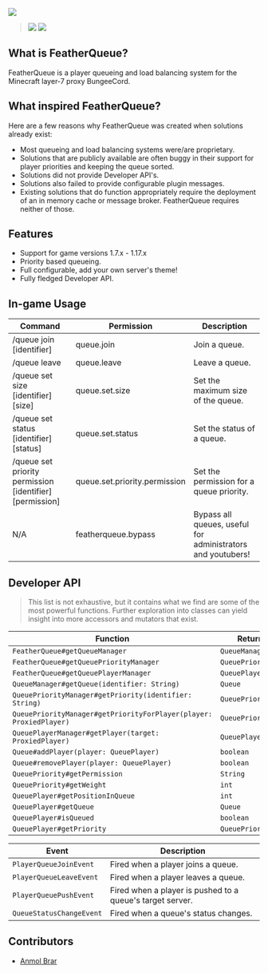 ![](https://cdn.discordapp.com/attachments/846185616214589460/863076067358277672/n7AAAAAElFTkSuQmCC.png)
> ![](https://img.shields.io/static/v1?label=Built%20With&message=Java&style=for-the-badge&logo=java&color=orange) ![](https://img.shields.io/static/v1?label=Built%20With&message=BungeeCord&style=for-the-badge&logo=minecraft&color=yellow)

## What is FeatherQueue?
FeatherQueue is a player queueing and load balancing system for the Minecraft layer-7 proxy BungeeCord.

## What inspired FeatherQueue?
Here are a few reasons why FeatherQueue was created when solutions already exist:
* Most queueing and load balancing systems were/are proprietary.
* Solutions that are publicly available are often buggy in their support for player priorities and keeping the queue sorted.
* Solutions did not provide Developer API's.
* Solutions also failed to provide configurable plugin messages. 
* Existing solutions that do function appropriately require the deployment of an in memory cache or message broker. FeatherQueue requires neither of those.

## Features
- Support for game versions 1.7.x - 1.17.x
- Priority based queueing.
- Full configurable, add your own server's theme!
- Fully fledged Developer API.

## In-game Usage
| Command | Permission | Description |
| ----------- | ----------- | ----------- |
| /queue join [identifier] | queue.join | Join a queue. |
| /queue leave | queue.leave | Leave a queue. |
| /queue set size [identifier] [size] | queue.set.size | Set the maximum size of the queue. |
| /queue set status [identifier] [status] | queue.set.status | Set the status of a queue. |
| /queue set priority permission [identifier] [permission] | queue.set.priority.permission | Set the permission for a queue priority. |
| N/A | featherqueue.bypass | Bypass all queues, useful for administrators and youtubers! |

## Developer API
> This list is not exhaustive, but it contains what we find are some of the most powerful functions. Further exploration into classes can yield insight into more accessors and mutators that exist.

| Function | Return Type |
| ----------- | ----------- |
| `FeatherQueue#getQueueManager` | `QueueManager` |
| `FeatherQueue#getQueuePriorityManager` | `QueuePriorityManager` |
| `FeatherQueue#getQueuePlayerManager` | `QueuePlayerManager` |
| `QueueManager#getQueue(identifier: String)` | `Queue` |
| `QueuePriorityManager#getPriority(identifier: String)` | `QueuePriority` |
| `QueuePriorityManager#getPriorityForPlayer(player: ProxiedPlayer)` | `QueuePriority` |
| `QueuePlayerManager#getPlayer(target: ProxiedPlayer)` | `QueuePlayer` |
| `Queue#addPlayer(player: QueuePlayer)` | `boolean` |
| `Queue#removePlayer(player: QueuePlayer)` | `boolean` |
| `QueuePriority#getPermission` | `String` |
| `QueuePriority#getWeight` | `int` |
| `QueuePlayer#getPositionInQueue` | `int` |
| `QueuePlayer#getQueue` | `Queue` |
| `QueuePlayer#isQueued` | `boolean` |
| `QueuePlayer#getPriority` | `QueuePriority` |

| Event | Description |
| ----------- | ----------- |
| `PlayerQueueJoinEvent` | Fired when a player joins a queue. |
| `PlayerQueueLeaveEvent` | Fired when a player leaves a queue. |
| `PlayerQueuePushEvent` | Fired when a player is pushed to a queue's target server. |
| `QueueStatusChangeEvent` | Fired when a queue's status changes. |

## Contributors
* [Anmol Brar](https://www.github.com/brarsanmol)
